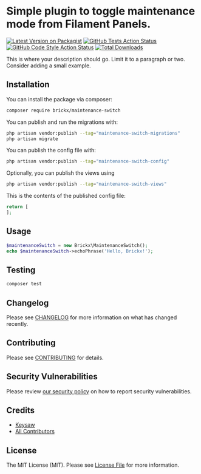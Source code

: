 # Simple plugin to toggle maintenance mode from Filament Panels.

[![Latest Version on Packagist](https://img.shields.io/packagist/v/brickx/maintenance-switch.svg?style=flat-square)](https://packagist.org/packages/brickx/maintenance-switch)
[![GitHub Tests Action Status](https://img.shields.io/github/actions/workflow/status/brickx/maintenance-switch/run-tests.yml?branch=main&label=tests&style=flat-square)](https://github.com/brickx/maintenance-switch/actions?query=workflow%3Arun-tests+branch%3Amain)
[![GitHub Code Style Action Status](https://img.shields.io/github/actions/workflow/status/brickx/maintenance-switch/fix-php-code-style-issues.yml?branch=main&label=code%20style&style=flat-square)](https://github.com/brickx/maintenance-switch/actions?query=workflow%3A"Fix+PHP+code+style+issues"+branch%3Amain)
[![Total Downloads](https://img.shields.io/packagist/dt/brickx/maintenance-switch.svg?style=flat-square)](https://packagist.org/packages/brickx/maintenance-switch)



This is where your description should go. Limit it to a paragraph or two. Consider adding a small example.

## Installation

You can install the package via composer:

```bash
composer require brickx/maintenance-switch
```

You can publish and run the migrations with:

```bash
php artisan vendor:publish --tag="maintenance-switch-migrations"
php artisan migrate
```

You can publish the config file with:

```bash
php artisan vendor:publish --tag="maintenance-switch-config"
```

Optionally, you can publish the views using

```bash
php artisan vendor:publish --tag="maintenance-switch-views"
```

This is the contents of the published config file:

```php
return [
];
```

## Usage

```php
$maintenanceSwitch = new Brickx\MaintenanceSwitch();
echo $maintenanceSwitch->echoPhrase('Hello, Brickx!');
```

## Testing

```bash
composer test
```

## Changelog

Please see [CHANGELOG](CHANGELOG.md) for more information on what has changed recently.

## Contributing

Please see [CONTRIBUTING](.github/CONTRIBUTING.md) for details.

## Security Vulnerabilities

Please review [our security policy](../../security/policy) on how to report security vulnerabilities.

## Credits

- [Keysaw](https://github.com/Keysaw)
- [All Contributors](../../contributors)

## License

The MIT License (MIT). Please see [License File](LICENSE.md) for more information.
